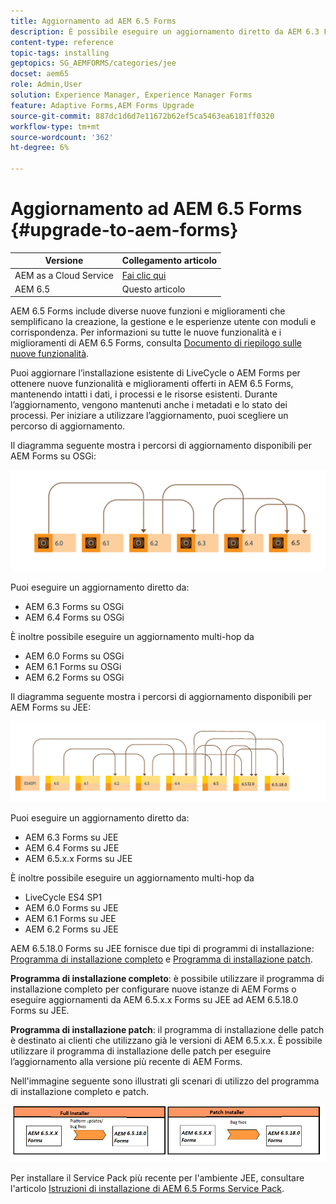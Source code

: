 ```yaml
---
title: Aggiornamento ad AEM 6.5 Forms
description: È possibile eseguire un aggiornamento diretto da AEM 6.3 Forms e AEM 6.4 Forms a AEM 6.5 Forms.
content-type: reference
topic-tags: installing
geptopics: SG_AEMFORMS/categories/jee
docset: aem65
role: Admin,User
solution: Experience Manager, Experience Manager Forms
feature: Adaptive Forms,AEM Forms Upgrade
source-git-commit: 887dc1d6d7e11672b62ef5ca5463ea6181ff0320
workflow-type: tm+mt
source-wordcount: '362'
ht-degree: 6%

---
```


# Aggiornamento ad AEM 6.5 Forms {#upgrade-to-aem-forms}

| Versione | Collegamento articolo |
| -------- | ---------------------------- |
| AEM as a Cloud Service | [Fai clic qui](https://experienceleague.adobe.com/docs/experience-manager-cloud-service/content/forms/setup-configure-migrate/migrate-to-forms-as-a-cloud-service.html) |
| AEM 6.5 | Questo articolo |


AEM 6.5 Forms include diverse nuove funzioni e miglioramenti che semplificano la creazione, la gestione e le esperienze utente con moduli e corrispondenza. Per informazioni su tutte le nuove funzionalità e i miglioramenti di AEM 6.5 Forms, consulta [Documento di riepilogo sulle nuove funzionalità](../../forms/using/whats-new.md).

Puoi aggiornare l’installazione esistente di LiveCycle o AEM Forms per ottenere nuove funzionalità e miglioramenti offerti in AEM 6.5 Forms, mantenendo intatti i dati, i processi e le risorse esistenti. Durante l’aggiornamento, vengono mantenuti anche i metadati e lo stato dei processi. Per iniziare a utilizzare l’aggiornamento, puoi scegliere un percorso di aggiornamento.

Il diagramma seguente mostra i percorsi di aggiornamento disponibili per AEM Forms su OSGi:

![Flusso di aggiornamento OSGi](do-not-localize/osgi-upgrade-path.png)

Puoi eseguire un aggiornamento diretto da:

* AEM 6.3 Forms su OSGi
* AEM 6.4 Forms su OSGi

È inoltre possibile eseguire un aggiornamento multi-hop da

* AEM 6.0 Forms su OSGi
* AEM 6.1 Forms su OSGi
* AEM 6.2 Forms su OSGi

Il diagramma seguente mostra i percorsi di aggiornamento disponibili per AEM Forms su JEE:

![Aggiornamento JEE 6.5](do-not-localize/jee-upgrade-6-5.png)


Puoi eseguire un aggiornamento diretto da:

* AEM 6.3 Forms su JEE
* AEM 6.4 Forms su JEE
* AEM 6.5.x.x Forms su JEE

È inoltre possibile eseguire un aggiornamento multi-hop da

* LiveCycle ES4 SP1
* AEM 6.0 Forms su JEE
* AEM 6.1 Forms su JEE
* AEM 6.2 Forms su JEE

AEM 6.5.18.0 Forms su JEE fornisce due tipi di programmi di installazione: [Programma di installazione completo](https://experienceleague.adobe.com/docs/experience-manager-release-information/aem-release-updates/forms-updates/aem-forms-releases.html) e [Programma di installazione patch](https://experienceleague.adobe.com/docs/experience-manager-release-information/aem-release-updates/forms-updates/aem-forms-releases.html).

**Programma di installazione completo**: è possibile utilizzare il programma di installazione completo per configurare nuove istanze di AEM Forms o eseguire aggiornamenti da AEM 6.5.x.x Forms su JEE ad AEM 6.5.18.0 Forms su JEE.

**Programma di installazione patch**: il programma di installazione delle patch è destinato ai clienti che utilizzano già le versioni di AEM 6.5.x.x. È possibile utilizzare il programma di installazione delle patch per eseguire l’aggiornamento alla versione più recente di AEM Forms.

Nell&#39;immagine seguente sono illustrati gli scenari di utilizzo del programma di installazione completo e patch.

![Programma di installazione completo e programma di installazione patch](/help/forms/using/assets/full-and-patch-installer.png)

Per installare il Service Pack più recente per l&#39;ambiente JEE, consultare l&#39;articolo [Istruzioni di installazione di AEM 6.5 Forms Service Pack](https://experienceleague.adobe.com/docs/experience-manager-65-2025/release-notes/aem-forms-current-service-pack-installation-instructions.html).

<!--
[Work in Progress]

Migration involves moving only assets (PDF, XDP, images, adaptive forms, correspondence management assets) from one server to another - processes (LCA), settings, configurations, and a few other pieces of metadata are not migrated. Perform the following steps to migrate to AEM 6.3 Forms:

1. Set up a fresh environment of [AEM 6.3 Forms](https://adobe.com/go/learn_aemforms_documentation_63).
1. Move XDP or other compatible assets to the freshly set instance. For detailed instructions, see [Importing and exporting assets to AEM Forms](../../forms/using/import-export-forms-templates.md). [
   ](../../forms/using/import-export-forms-templates.md)
1. Build the required services, if any.

   For example, if you are using AEM Forms on JEE Document Services, changes are required in the code to use document services available in AEM Forms on OSGi.

1. Perform post-installation activities:

    * **Run Migration Utility**

      The migration utility makes the adaptive forms and correspondence management assets of earlier versions compatible with AEM 6.3 forms. You can download the utility from AEM Software Distribution. For step-by-step information to configure and use the migration utility, see [migration utility](../../forms/using/migration-utility.md) documentation.

    * **Reconfigure Adobe Sign**

      If you had Adobe Sign configured in the previous version of AEM Forms, then reconfigure Adobe Sign from AEM Cloud services. For more details, see [Integrate Adobe Sign with AEM Forms](../../forms/using/adobe-sign-integration-adaptive-forms.md).

      Moreover, AEM 6.3 Forms release has introduced many new Adobe Sign features. For step-by-step information to use Adobe Sign, see [Using Adobe Sign in an adaptive form](../../forms/using/working-with-adobe-sign.md).

    * **Reconfigure analytics and reports**

      In AEM 6.3 Forms, traffic variable for source and success event for impression are not available. So, when you upgrade to AEM 6.3 Forms, AEM Forms stops sending data to Adobe Analytics server and analytics reports for adaptive forms are not available. Moreover, AEM 6.3 Forms introduces traffic variable for the version of form analytics and success event for the amount of time spent on a field. So, reconfigure analytics and reports for your AEM Forms environment. For detailed steps, see [Configuring analytics and reports](../../forms/using/configure-analytics-forms-documents.md).

      Methods to calculate average fill time for forms and average read time for have changed. So, when you upgrade to AEM 6.3 forms, older data (data from previous AEM Forms release) for these metrics is available only in Adobe Analytics. It is not visible in AEM Forms analytics reports. For these metrics, AEM Forms analytics reports display data which is captured after performing the upgrade.
      
      -->



